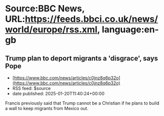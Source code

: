 # Source:BBC News, URL:https://feeds.bbci.co.uk/news/world/europe/rss.xml, language:en-gb

## Trump plan to deport migrants a 'disgrace', says Pope
 - [https://www.bbc.com/news/articles/c0jnz8q6p32o](https://www.bbc.com/news/articles/c0jnz8q6p32o)
 - RSS feed: $source
 - date published: 2025-01-20T11:40:24+00:00

Francis previously said that Trump cannot be a Christian if he plans to build a wall to keep migrants from Mexico out.

